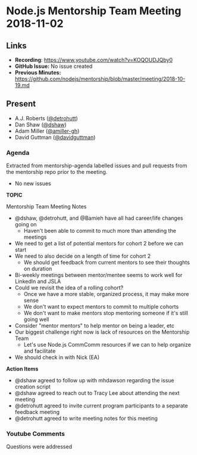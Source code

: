 # Node.js Mentorship Team Meeting 2018-11-02

## Links

* **Recording**: https://www.youtube.com/watch?v=KOQOUDJQby0
* **GitHub Issue:** No issue created
* **Previous Minutes:** https://github.com/nodejs/mentorship/blob/master/meeting/2018-10-19.md

## Present

- A.J. Roberts ([@detrohutt](https://github.com/detrohutt))
- Dan Shaw ([@dshaw](https://github.com/dshaw))
- Adam Miller ([@amiller-gh](https://github.com/amiller-gh))
- David Guttman ([@davidguttman](https://github.com/davidguttman))

### Agenda

Extracted from mentorship-agenda labelled issues and pull requests from the mentorship repo prior to the meeting.

- No new issues

**TOPIC**

Mentorship Team Meeting Notes

- @dshaw, @detrohutt, and @Bamieh have all had career/life changes going on
    - Haven't been able to commit to much more than attending the meetings
- We need to get a list of potential mentors for cohort 2 before we can start
- We need to also decide on a length of time for cohort 2
    - We should get feedback from current mentors to see their thoughts on duration
- Bi-weekly meetings between mentor/mentee seems to work well for LinkedIn and JSLA
- Could we revisit the idea of a rolling cohort?
    - Once we have a more stable, organized process, it may make more sense
    - We don't want to expect mentors to commit to multiple cohorts
    - We don't want to make mentors stop mentoring someone if it's still going well
- Consider "mentor mentors" to help mentor on being a leader, etc
- Our biggest challenge right now is lack of resources on the Mentorship Team
    - Let's use Node.js CommComm resources if we can to help organize and facilitate
- We should check in with Nick (EA)


**Action Items**

- @dshaw agreed to follow up with mhdawson regarding the issue creation script
- @dshaw agreed to reach out to Tracy Lee about attending the next meeting
- @detrohutt agreed to invite current program participants to a separate feedback meeting
- @detrohutt agreed to write meeting notes for this meeting

### Youtube Comments

Questions were addressed
